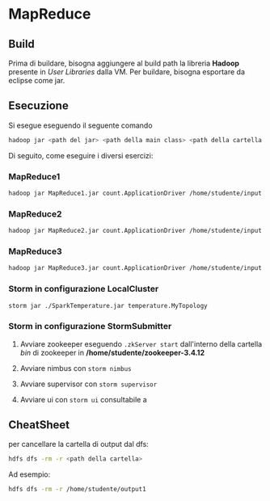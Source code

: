 # MapReduce

## Build
Prima di buildare, bisogna aggiungere al build path la libreria **Hadoop** presente in *User Libraries* dalla VM.
Per buildare, bisogna esportare da eclipse come jar.

## Esecuzione
Si esegue eseguendo il seguente comando
```bash
hadoop jar <path del jar> <path della main class> <path della cartella contenente input dal DFS> <path della cartella di output dal DFS> <numero di reducer da usare>
``` 

Di seguito, come eseguire i diversi esercizi:
### MapReduce1
```bash
hadoop jar MapReduce1.jar count.ApplicationDriver /home/studente/input /home/studente/output1 3
``` 

### MapReduce2
```bash
hadoop jar MapReduce2.jar count.ApplicationDriver /home/studente/input /home/studente/output2 3
``` 

### MapReduce3
```bash
hadoop jar MapReduce3.jar count.ApplicationDriver /home/studente/input /home/studente/output3 3
``` 

### Storm in configurazione LocalCluster
```bash
storm jar ./SparkTemperature.jar temperature.MyTopology
``` 


### Storm in configurazione StormSubmitter
1. Avviare zookeeper eseguendo ```.zkServer start``` dall'interno della cartella *bin* di zookeeper in **/home/studente/zookeeper-3.4.12** 

2. Avviare nimbus con ```storm nimbus```

3. Avviare supervisor con ```storm supervisor```

3. Avviare ui con ```storm ui``` consultabile a 

## CheatSheet
per cancellare la cartella di output dal dfs:
```bash
hdfs dfs -rm -r <path della cartella>
``` 

Ad esempio:
```bash
hdfs dfs -rm -r /home/studente/output1
``` 